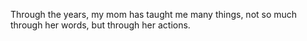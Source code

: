 Through the years, my mom has taught me many things, not so much through her words, but through her actions.